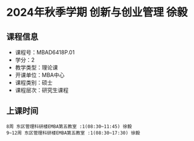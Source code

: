 # 2024年秋季学期 创新与创业管理 徐毅






## 课程信息

- 课程号：MBAD6418P.01
- 学分：2
- 教学类型：理论课
- 开课单位：MBA中心
- 课程类别：硕士
- 课程层次：研究生课程

## 上课时间

```
8周 东区管理科研楼EMBA第五教室 :1(08:30~11:45) 徐毅
9~12周 东区管理科研楼EMBA第五教室 :1(08:30~17:30) 徐毅
```

